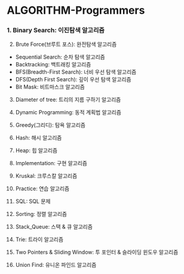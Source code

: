 # ALGORITHM-Programmers

### 1. Binary Search: 이진탐색 알고리즘

2. Brute Force(브루트 포스): 완전탐색 알고리즘
  - Sequential Search: 순차 탐색 알고리즘
  - Backtracking: 백트래킹 알고리즘
  - BFS(Breadth-First Search): 너비 우선 탐색 알고리즘
  - DFS(Depth First Search): 깊이 우선 탐색 알고리즘
  - Bit Mask: 비트마스크 알고리즘
  
3. Diameter of tree: 트리의 지름 구하기 알고리즘

4. Dynamic Programming: 동적 계획법 알고리즘

5. Greedy(그리디): 탐욕 알고리즘

6. Hash: 해시 알고리즘

7. Heap: 힙 알고리즘

8. Implementation: 구현 알고리즘

9. Kruskal: 크루스칼 알고리즘

10. Practice: 연습 알고리즘

11. SQL: SQL 문제

12. Sorting: 정렬 알고리즘

13. Stack_Queue: 스택 & 큐 알고리즘

14. Trie: 트라이 알고리즘

15. Two Pointers & Sliding Window: 투 포인터 & 슬라이딩 윈도우 알고리즘

16. Union Find: 유니온 파인드 알고리즘

